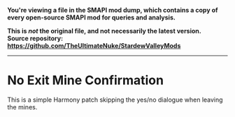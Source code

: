 **You're viewing a file in the SMAPI mod dump, which contains a copy of every open-source SMAPI mod
for queries and analysis.**

**This is _not_ the original file, and not necessarily the latest version.**  
**Source repository: https://github.com/TheUltimateNuke/StardewValleyMods**

----

# No Exit Mine Confirmation
This is a simple Harmony patch skipping the yes/no dialogue when leaving the mines.
